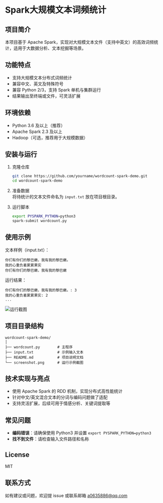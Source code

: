 # Spark大规模文本词频统计

## 项目简介
本项目基于 Apache Spark，实现对大规模文本文件（支持中英文）的高效词频统计，适用于大数据分析、文本挖掘等场景。

## 功能特点
- 支持大规模文本分布式词频统计
- 兼容中文、英文及特殊符号
- 兼容 Python 2/3，支持 Spark 单机与集群运行
- 结果输出至终端或文件，可灵活扩展

## 环境依赖
- Python 3.6 及以上（推荐）
- Apache Spark 2.3 及以上
- Hadoop（可选，推荐用于大规模数据）

## 安装与运行

1. 克隆仓库
   ```bash
   git clone https://github.com/yourname/wordcount-spark-demo.git
   cd wordcount-spark-demo
   ```

2. 准备数据  
   将待统计的文本文件命名为 `input.txt` 放在项目根目录。

3. 运行脚本  
   ```bash
   export PYSPARK_PYTHON=python3
   spark-submit wordcount.py
   ```

## 使用示例

文本样例（input.txt）：
```
你们有你们的黎巴嫩，我有我的黎巴嫩。
我的心重负着累累果实
你们有你们的黎巴嫩，我有我的黎巴嫩
```

运行结果：
```
你们有你们的黎巴嫩，我有我的黎巴嫩。: 3
我的心重负着累累果实: 2
...
```

![运行截图](./)

## 项目目录结构

```
wordcount-spark-demo/
│
├── wordcount.py        # 主程序
├── input.txt           # 示例输入文本
├── README.md           # 项目说明文档
└── screenshot.png      # 运行示例截图
```

## 技术实现与亮点

- 使用 Apache Spark 的 RDD 机制，实现分布式高性能统计
- 针对中文/英文混合文本的分词与编码问题做了适配
- 支持灵活扩展，后续可用于情感分析、关键词提取等

## 常见问题

- **编码错误**：请确保使用 Python3 并设置 `export PYSPARK_PYTHON=python3`
- **找不到文件**：请检查输入文件路径和名称

## License

MIT

## 联系方式

如有建议或问题，欢迎提 issue 或联系邮箱 a0635886@qq.com

